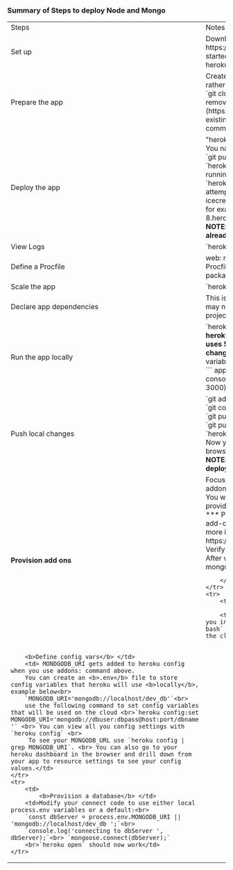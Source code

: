 ### Summary of Steps to deploy Node and Mongo
<table>
    <tr>
        <td> Steps</td>
        <td>Notes</td>
    </tr>
    <tr>
        <td>
            Set up
        </td>
        <td>Download Heroku toolbelt https://devcenter.heroku.com/articles/getting-started-with-nodejs#set-up
            <br>heroku login (email/password)</td>
    </tr>
    <tr>
        <td>
            Prepare the app </td>
        <td>Create a new repo and making your app master rather than using a forked repo<br>
         `git clone <your app>` into your new working folder and remove .git from an existing folder and `git init` (https://help.github.com/articles/adding-an-existing-project-to-github-using-the-command-line/)
                </td>
    </tr>
    <tr>
        <td>
            Deploy the app
        </td>
        <td> "heroku create xxxx-xxxx-xxxx-xxxx<br>  
         You name can be anything not already in use.   
         `git push heroku master` <br>`heroku ps:scale web=1` get an instance running<br> `heroku open` this will open a browser and attempt to load your "/" path  
         `heroku open icecream` this will open to a path you have set  
         for example: https://becky-401-8.herokuapp.com/icecream <br> <b>NOTE: this will probably fail unless you've already set up your mongo addon<b>
        </td>
    </tr>
    <tr>
        <td>
            View Logs
        </td>
        <td>`heroku logs` --tail
</td>
</tr>
<tr>
<td>
        Define a Procfile </td><td>  
        web: node index.js  
        If heroku doesn't find a Procfile it will run `npm start` from your package.json </td>
</tr>
<tr>
<td>
         Scale the app  
</td><td>
          `heroku ps`
</td>
</tr>
<tr>
<td>
           Declare app dependencies </td>
<td>
          This is to get the project running locally.
           You may not need this if you have already got your project running locally.  
           `npm init`  
            `npm install`  
            </td>
    </tr>
    <tr>
        <td>
            Run the app locally</td>
        <td> `heroku local` <br>
         <b>heroku manages ports: for local server it uses 5000 but on the cloud that may change</b>.Modify server listen to make port variable and accessed from process.env.PORT.   
         ```
         app.listen(process.env.PORT
            || 3000, () => { console.log('up on '+ process.env.PORT
               || 3000); });
            ```
        </td>
    </tr>
    <tr>
        <td>
            Push local changes</td>
        <td> `git add .` <br> `git commit -m"reason for change"` <br> `git push heroku master` push to heroku repo<br> `git push origin master` push to git repo<br> `heroku open` open browser<br> Now you can test with Postman,httpie, cUrl or browser <br><b>NOTE: you still may have errors if you are
            deploying an app with addons</b>
        </td>
    </tr>
    <tr>
        <td>
            <b>Provision add ons</b></td>
        <td> Focusing on adding mongo here  
        `heroku addons:create mongolab`
            <br> You will get this message if you haven't already provided a credit card: <br>
            *** Please verify your account to install this add-on plan (please enter a credit card) For more
            information, see https://devcenter.heroku.com/categories/billing Verify now at https://heroku.com/verify *** <br>
            After verified key in `heroku addons:create mongolab` again.  

        </td>
    </tr>
    <tr>
        <td>
            Start a console</td>
        <td> `heroku run node` this will take you into repl on the cloud <br> `heroku run bash` this will give you a bash shell on the cloud. </td>
</tr>
<tr>
<td>

        <b>Define config vars</b> </td>
        <td> MONDGODB_URI gets added to heroku config when you use addons: command above.  
        You can create an <b>.env</b> file to store config variables that heroku will use <b>locally</b>, example below<br>
        `MONGODB_URI='mongodb://localhost/dev_db'`<br>
        use the following command to set config variables that will be used on the cloud <br>`heroku config:set MONGODB_URI='mongodb://dbuser:dbpass@host:port/dbname '` <br> You can view all you config settings with `heroku config` <br>
         To see your MONGODB_URL use `heroku config | grep MONGODB_URI`. <br> You can also go to your heroku dashboard in the browser and drill down from your app to resource settings to see your config values.</td>
    </tr>
    <tr>
        <td>
            <b>Provision a database</b> </td>
        <td>Modify your connect code to use either local process.env variables or a default:<br>
        `const dbServer = process.env.MONGODB_URI || 'mongodb://localhost/dev_db ';`<br>
        `console.log('connecting to dbServer ', dbServer);`<br> `mongoose.connect(dbServer);` 
        <br>`heroku open` should now work</td>
    </tr>
</table>
